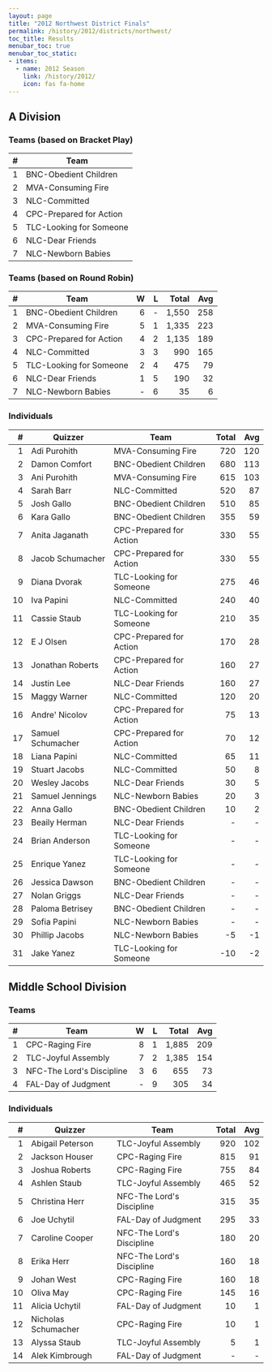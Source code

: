 ```yaml
---
layout: page
title: "2012 Northwest District Finals"
permalink: /history/2012/districts/northwest/
toc_title: Results
menubar_toc: true
menubar_toc_static:
- items:
  - name: 2012 Season
    link: /history/2012/
    icon: fas fa-home
---
```


## A Division

### Teams (based on Bracket Play)

|    # | Team                    |
| ---: | ----------------------- |
|    1 | BNC-Obedient Children   |
|    2 | MVA-Consuming Fire      |
|    3 | NLC-Committed           |
|    4 | CPC-Prepared for Action |
|    5 | TLC-Looking for Someone |
|    6 | NLC-Dear Friends        |
|    7 | NLC-Newborn Babies      |

### Teams (based on Round Robin)

|    # | Team                    |    W |    L | Total |  Avg |
| ---: | ----------------------- | ---: | ---: | ----: | ---: |
|    1 | BNC-Obedient Children   |    6 |    - | 1,550 |  258 |
|    2 | MVA-Consuming Fire      |    5 |    1 | 1,335 |  223 |
|    3 | CPC-Prepared for Action |    4 |    2 | 1,135 |  189 |
|    4 | NLC-Committed           |    3 |    3 |   990 |  165 |
|    5 | TLC-Looking for Someone |    2 |    4 |   475 |   79 |
|    6 | NLC-Dear Friends        |    1 |    5 |   190 |   32 |
|    7 | NLC-Newborn Babies      |    - |    6 |    35 |    6 |

### Individuals

|    # | Quizzer           | Team                    | Total |  Avg |
| ---: | ----------------- | ----------------------- | ----: | ---: |
|    1 | Adi Purohith      | MVA-Consuming Fire      |   720 |  120 |
|    2 | Damon Comfort     | BNC-Obedient Children   |   680 |  113 |
|    3 | Ani Purohith      | MVA-Consuming Fire      |   615 |  103 |
|    4 | Sarah Barr        | NLC-Committed           |   520 |   87 |
|    5 | Josh Gallo        | BNC-Obedient Children   |   510 |   85 |
|    6 | Kara Gallo        | BNC-Obedient Children   |   355 |   59 |
|    7 | Anita Jaganath    | CPC-Prepared for Action |   330 |   55 |
|    8 | Jacob Schumacher  | CPC-Prepared for Action |   330 |   55 |
|    9 | Diana Dvorak      | TLC-Looking for Someone |   275 |   46 |
|   10 | Iva Papini        | NLC-Committed           |   240 |   40 |
|   11 | Cassie Staub      | TLC-Looking for Someone |   210 |   35 |
|   12 | E J Olsen         | CPC-Prepared for Action |   170 |   28 |
|   13 | Jonathan Roberts  | CPC-Prepared for Action |   160 |   27 |
|   14 | Justin Lee        | NLC-Dear Friends        |   160 |   27 |
|   15 | Maggy Warner      | NLC-Committed           |   120 |   20 |
|   16 | Andre' Nicolov    | CPC-Prepared for Action |    75 |   13 |
|   17 | Samuel Schumacher | CPC-Prepared for Action |    70 |   12 |
|   18 | Liana Papini      | NLC-Committed           |    65 |   11 |
|   19 | Stuart Jacobs     | NLC-Committed           |    50 |    8 |
|   20 | Wesley Jacobs     | NLC-Dear Friends        |    30 |    5 |
|   21 | Samuel Jennings   | NLC-Newborn Babies      |    20 |    3 |
|   22 | Anna Gallo        | BNC-Obedient Children   |    10 |    2 |
|   23 | Beaily Herman     | NLC-Dear Friends        |     - |    - |
|   24 | Brian Anderson    | TLC-Looking for Someone |     - |    - |
|   25 | Enrique Yanez     | TLC-Looking for Someone |     - |    - |
|   26 | Jessica Dawson    | BNC-Obedient Children   |     - |    - |
|   27 | Nolan Griggs      | NLC-Dear Friends        |     - |    - |
|   28 | Paloma Betrisey   | BNC-Obedient Children   |     - |    - |
|   29 | Sofia Papini      | NLC-Newborn Babies      |     - |    - |
|   30 | Phillip Jacobs    | NLC-Newborn Babies      |    -5 |   -1 |
|   31 | Jake Yanez        | TLC-Looking for Someone |   -10 |   -2 |

## Middle School Division

### Teams

|    # | Team                      |    W |    L | Total |  Avg |
| ---: | ------------------------- | ---: | ---: | ----: | ---: |
|    1 | CPC-Raging Fire           |    8 |    1 | 1,885 |  209 |
|    2 | TLC-Joyful Assembly       |    7 |    2 | 1,385 |  154 |
|    3 | NFC-The Lord's Discipline |    3 |    6 |   655 |   73 |
|    4 | FAL-Day of Judgment       |    - |    9 |   305 |   34 |

### Individuals

|    # | Quizzer             | Team                      | Total |  Avg |
| ---: | ------------------- | ------------------------- | ----: | ---: |
|    1 | Abigail Peterson    | TLC-Joyful Assembly       |   920 |  102 |
|    2 | Jackson Houser      | CPC-Raging Fire           |   815 |   91 |
|    3 | Joshua Roberts      | CPC-Raging Fire           |   755 |   84 |
|    4 | Ashlen Staub        | TLC-Joyful Assembly       |   465 |   52 |
|    5 | Christina Herr      | NFC-The Lord's Discipline |   315 |   35 |
|    6 | Joe Uchytil         | FAL-Day of Judgment       |   295 |   33 |
|    7 | Caroline Cooper     | NFC-The Lord's Discipline |   180 |   20 |
|    8 | Erika Herr          | NFC-The Lord's Discipline |   160 |   18 |
|    9 | Johan West          | CPC-Raging Fire           |   160 |   18 |
|   10 | Oliva May           | CPC-Raging Fire           |   145 |   16 |
|   11 | Alicia Uchytil      | FAL-Day of Judgment       |    10 |    1 |
|   12 | Nicholas Schumacher | CPC-Raging Fire           |    10 |    1 |
|   13 | Alyssa Staub        | TLC-Joyful Assembly       |     5 |    1 |
|   14 | Alek Kimbrough      | FAL-Day of Judgment       |     - |    - |

